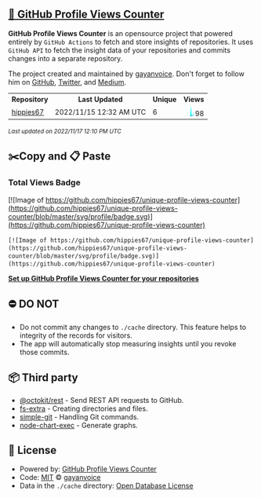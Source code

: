 ## [🚀 GitHub Profile Views Counter](https://github.com/gayanvoice/github-profile-views-counter)
**GitHub Profile Views Counter** is an opensource project that powered entirely by  `GitHub Actions` to fetch and store insights of repositories.
It uses `GitHub API` to fetch the insight data of your repositories and commits changes into a separate repository.

The project created and maintained by [gayanvoice](https://github.com/gayanvoice). Don't forget to follow him on [GitHub](https://github.com/gayanvoice), [Twitter](https://twitter.com/gayanvoice), and [Medium](https://gayanvoice.medium.com/).

<table>
	<tr>
		<th>
			Repository
		</th>
		<th>
			Last Updated
		</th>
		<th>
			Unique
		</th>
		<th>
			Views
		</th>
	</tr>
	<tr>
		<td>
			<a href="https://github.com/hippies67/unique-profile-views-counter/tree/master/readme/521479261/year.md">
				hippies67
			</a>
		</td>
		<td>
			2022/11/15 12:32 AM UTC
		</td>
		<td>
			6
		</td>
		<td>
			<img alt="Response time graph" src="https://github.com/hippies67/unique-profile-views-counter/raw/master/graph/521479261/small/year.png" height="20"> 98
		</td>
	</tr>
</table>

<small><i>Last updated on 2022/11/17 12:10 PM UTC</i></small>

## ✂️Copy and 📋 Paste
### Total Views Badge
[![Image of https://github.com/hippies67/unique-profile-views-counter](https://github.com/hippies67/unique-profile-views-counter/blob/master/svg/profile/badge.svg)](https://github.com/hippies67/unique-profile-views-counter)

```readme
[![Image of https://github.com/hippies67/unique-profile-views-counter](https://github.com/hippies67/unique-profile-views-counter/blob/master/svg/profile/badge.svg)](https://github.com/hippies67/unique-profile-views-counter)
```
[**Set up GitHub Profile Views Counter for your repositories**](https://github.com/gayanvoice/github-profile-views-counter)
## ⛔ DO NOT
- Do not commit any changes to `./cache` directory. This feature helps to integrity of the records for visitors.
- The app will automatically stop measuring insights until you revoke those commits.
## 📦 Third party

- [@octokit/rest](https://www.npmjs.com/package/@octokit/rest) - Send REST API requests to GitHub.
- [fs-extra](https://www.npmjs.com/package/fs-extra) - Creating directories and files.
- [simple-git](https://www.npmjs.com/package/simple-git) - Handling Git commands.
- [node-chart-exec](https://www.npmjs.com/package/node-chart-exec) - Generate graphs.
## 📄 License
- Powered by: [GitHub Profile Views Counter](https://github.com/gayanvoice/github-profile-views-counter)
- Code: [MIT](./LICENSE) © [gayanvoice](https://github.com/gayanvoice)
- Data in the `./cache` directory: [Open Database License](https://opendatacommons.org/licenses/odbl/1-0/)